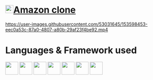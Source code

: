 <div display="flex"> 
     <h1>
         <a href="https://amzon-clone-firebase-30c00.web.app">
            <img height="25" src="https://user-images.githubusercontent.com/53031645/153598589-106dcade-45ab-44cf-80ed-c5d828213251.png">Amazon clone </a></h1>
</div>

https://user-images.githubusercontent.com/53031645/153598453-eec0a53c-87a0-4807-a80b-29af23f4be92.mp4

<div>
    <h1>Languages & Framework used</h1>
    <img height="40" src="https://user-images.githubusercontent.com/53031645/153595250-bb37d75b-55dd-44d8-946d-89d6ab61488a.svg" >
    <img height="40" src="https://user-images.githubusercontent.com/53031645/153595251-5cfb8a9a-f54b-4036-8e4e-fe49268f4368.svg" >
    <img height="40" src="https://user-images.githubusercontent.com/53031645/153595254-988f657c-7f27-4879-a94d-a015e52537cd.svg" >
    <img height="40" src="https://user-images.githubusercontent.com/53031645/153595258-3c374b78-cdc9-4b3c-81d7-01b0f7fca32b.svg" >
    <img height="40" src="https://user-images.githubusercontent.com/53031645/153595263-9a2df18d-cc2d-490c-b81a-8949a1d200eb.svg" >
    <img height="40" src="https://user-images.githubusercontent.com/53031645/153595267-66326064-7f0f-4d9e-b286-cb8f24804f18.svg" >
    <img height="40" src="https://user-images.githubusercontent.com/53031645/153595271-d4a802c1-e603-4303-9185-689ce7b8f859.svg" >
</div>
